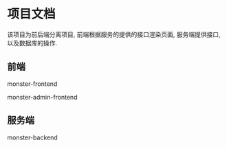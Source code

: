 # 项目文档

该项目为前后端分离项目, 前端根据服务的提供的接口渲染页面, 服务端提供接口, 以及数据库的操作.

## 前端

monster-frontend

monster-admin-frontend




## 服务端


monster-backend